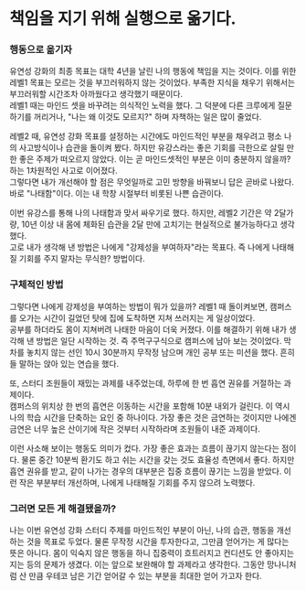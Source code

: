# 책임을 지기 위해 실행으로 옮기다.

### 행동으로 옮기자
유연성 강화의 최종 목표는 대학 4년을 날린 나의 행동에 책임을 지는 것이다. 이를 위한 레벨1 목표는 모르는 것을 부끄러워하지 않는 것이었다. 부족한 지식을 채우기 위해서는 부끄러워할 시간조차 아까웠다고 생각했기 때문이다.   
레벨1 때는 마인드 셋을 바꾸려는 의식적인 노력을 했다. 그 덕분에 다른 크루에게 질문하기를 꺼리거나, "나는 왜 이것도 모르지?" 하며 자책하는 일은 많이 줄었다.   

레벨2 때, 유연성 강화 목표를 설정하는 시간에도 마인드적인 부분을 채우려고 평소 나의 사고방식이나 습관을 돌이켜 봤다. 하지만 유강스라는 좋은 기회를 극한으로 살릴 만한 좋은 주제가 떠오르지 않았다. 이는 곧 마인드셋적인 부분은 이미 충분하지 않을까? 하는 1차원적인 사고로 이어졌다.  
그렇다면 내가 개선해야 할 점은 무엇일까로 고민 방향을 바꿔보니 답은 곧바로 나왔다. 바로 "나태함"이다. 이는 내 학창 시절부터 비롯된 나쁜 습관이다.   

이번 유강스를 통해 나의 나태함과 맞서 싸우기로 했다. 하지만, 레벨2 기간은 약 2달가량, 10년 이상 내 몸에 체화된 습관을 2달 만에 고치기는 현실적으로 불가능하다고 생각했다.  
고로 내가 생각해 낸 방법은 나에게 "강제성을 부여하자"라는 목표다. 즉 나에게 나태해질 기회를 주지 말자는 무식한? 방법이다.  

### 구체적인 방법

그렇다면 나에게 강제성을 부여하는 방법이 뭐가 있을까? 레벨1 때 돌이켜보면, 캠퍼스를 오가는 시간이 길었던 탓에 집에 도착하면 지쳐 쓰러지는 게 일상이었다.  
공부를 하더라도 몸이 지쳐버려 나태한 마음이 더욱 커졌다. 이를 해결하기 위해 내가 생각해 낸 방법은 일단 시작하는 것. 즉 주먹구구식으로 캠퍼스에 남아 보는 것이었다. 막차를 놓치지 않는 선인 10시 30분까지 무작정 남으며 개인 공부 또는 미션을 했다. 흔히들 말하는 앉아 있는 연습을 했다.  

또, 스터디 조원들이 재밌는 과제를 내주었는데, 하루에 한 번 흡연 권유를 거절하는 과제이다.  
캠퍼스의 위치상 한 번의 흡연은 이동하는 시간을 포함해 10분 내외가 걸린다. 이 역시 나의 학습 시간을 단축하는 요인 중 하나이다. 가장 좋은 것은 금연하는 것이지만 나에겐 금연은 너무 높은 산이기에 작은 것부터 시작하라며 조원들이 내준 과제이다.  

이런 사소해 보이는 행동도 의미가 컸다. 가장 좋은 효과는 흐름이 끊기지 않는다는 점이다. 물론 중간 10분씩 환기도 하고 쉬는 시간을 갖는 것도 효율성 측면에서 좋다. 하지만 흡연 권유를 받고, 같이 나가는 경우의 대부분은 집중 흐름이 끊기는 느낌을 받았다. 이런 작은 부분부터 개선하며, 나에게 나태해질 기회를 주지 않으려 노력했다.  

### 그러면 모든 게 해결됐을까?
나는 이번 유연성 강화 스터디 주제를 마인드적인 부분이 아닌, 나의 습관, 행동을 개선하는 것을 목표로 두었다.
물론 무작정 시간을 투자한다고, 그만큼 얻어가는 게 많다는 뜻은 아니다. 몸이 익숙지 않은 행동을 하니 집중력이 흐트러지고 컨디션도 안 좋아지는 지는 등의 문제가 생겼다.
이는 앞으로 보완해야 할 과제라고 생각한다. 그동안 망나니처럼 산 만큼 우테코 남은 기간 얻어갈 수 있는 부분을 최대한 얻어 가고자 한다.





